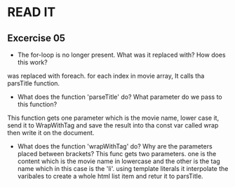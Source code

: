 # READ IT
## Excercise 05
* The for-loop is no longer present. 
  What was it replaced with? How does this work?

was replaced with foreach. for each index in movie array, It calls tha parsTitle function.

* What does the function 'parseTitle' do? 
  What parameter do we pass to this function?

This function gets one parameter which is the movie name, lower case it, send it to WrapWithTag and save the result into tha const var called wrap then write it on the document.

* What does the function 'wrapWithTag' do? 
  Why are the parameters placed between brackets?
This func gets two parameters. one is the content which is the movie name in lowercase and the other is the tag name
which in this case is the 'li'. using template literals it interpolate the varibales to create a whole html list item and retur it to parsTitle. 